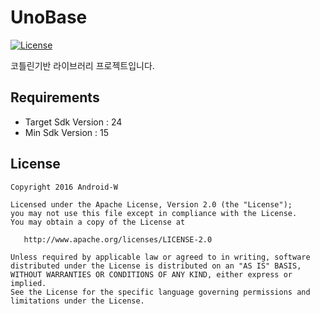 # UnoBase

[![License](https://img.shields.io/hexpm/l/plug.svg)]()

코틀린기반 라이브러리 프로젝트입니다.


## Requirements

- Target Sdk Version : 24
- Min Sdk Version : 15

## License

```
Copyright 2016 Android-W

Licensed under the Apache License, Version 2.0 (the "License");
you may not use this file except in compliance with the License.
You may obtain a copy of the License at

   http://www.apache.org/licenses/LICENSE-2.0

Unless required by applicable law or agreed to in writing, software
distributed under the License is distributed on an "AS IS" BASIS,
WITHOUT WARRANTIES OR CONDITIONS OF ANY KIND, either express or implied.
See the License for the specific language governing permissions and
limitations under the License.
```
